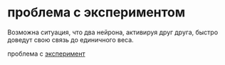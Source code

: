 # проблема с экспериментом
Возможна ситуация, что два нейрона, активируя друг друга, быстро доведут свою связь до единичного веса.

проблема с [эксперимент](%D1%8D%D0%BA%D1%81%D0%BF%D0%B5%D1%80%D0%B8%D0%BC%D0%B5%D0%BD%D1%82)